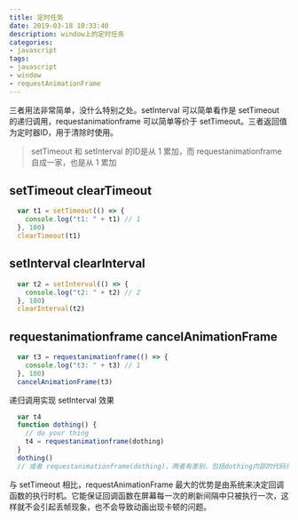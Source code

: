 ```yaml
---
title: 定时任务
date: 2019-03-18 10:33:40
description: window上的定时任务
categories:
- javascript
tags:
- javascript
- window
- requestAnimationFrame
---
```


三者用法非常简单，没什么特别之处。setInterval 可以简单看作是 setTimeout 的递归调用，requestanimationframe 可以简单等价于 setTimeout。三者返回值为定时器ID，用于清除时使用。

> setTimeout 和 setInterval 的ID是从 1 累加，而 requestanimationframe 自成一家，也是从 1 累加

## setTimeout clearTimeout

```javascript
  var t1 = setTimeout(() => {
    console.log("t1: " + t1) // 1
  }, 100)
  clearTimeout(t1)
```

## setInterval clearInterval

```javascript
  var t2 = setInterval(() => {
    console.log("t2: " + t2) // 2
  }, 100)
  clearInterval(t2)
```

## requestanimationframe cancelAnimationFrame

```javascript
  var t3 = requestanimationframe(() => {
    console.log("t3: " + t3) // 1
  }, 100)
  cancelAnimationFrame(t3)
```

递归调用实现 setInterval 效果

```javascript
  var t4
  function dothing() {
    // do your thing
    t4 = requestanimationframe(dothing)
  }
  dothing()
  // 或者 requestanimationframe(dothing)，两者有差别，包括dothing内部的代码先后顺序也是影响因素
```

与 setTimeout 相比，requestAnimationFrame 最大的优势是由系统来决定回调函数的执行时机。它能保证回调函数在屏幕每一次的刷新间隔中只被执行一次，这样就不会引起丢帧现象，也不会导致动画出现卡顿的问题。